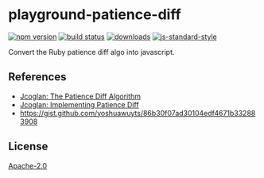 # playground-patience-diff
[![npm version][2]][3] [![build status][4]][5]
[![downloads][8]][9] [![js-standard-style][10]][11]

Convert the Ruby patience diff algo into javascript.

## References
- [Jcoglan: The Patience Diff Algorithm](https://blog.jcoglan.com/2017/09/19/the-patience-diff-algorithm/)
- [Jcoglan: Implementing Patience Diff](https://blog.jcoglan.com/2017/09/28/implementing-patience-diff/)
- https://gist.github.com/yoshuawuyts/86b30f07ad30104edf4671b332883908

## License
[Apache-2.0](./LICENSE)

[0]: https://img.shields.io/badge/stability-experimental-orange.svg?style=flat-square
[1]: https://nodejs.org/api/documentation.html#documentation_stability_index
[2]: https://img.shields.io/npm/v/playground-patience-diff.svg?style=flat-square
[3]: https://npmjs.org/package/playground-patience-diff
[4]: https://img.shields.io/travis/yoshuawuyts/playground-patience-diff/master.svg?style=flat-square
[5]: https://travis-ci.org/yoshuawuyts/playground-patience-diff
[6]: https://img.shields.io/codecov/c/github/yoshuawuyts/playground-patience-diff/master.svg?style=flat-square
[7]: https://codecov.io/github/yoshuawuyts/playground-patience-diff
[8]: http://img.shields.io/npm/dm/playground-patience-diff.svg?style=flat-square
[9]: https://npmjs.org/package/playground-patience-diff
[10]: https://img.shields.io/badge/code%20style-standard-brightgreen.svg?style=flat-square
[11]: https://github.com/feross/standard
